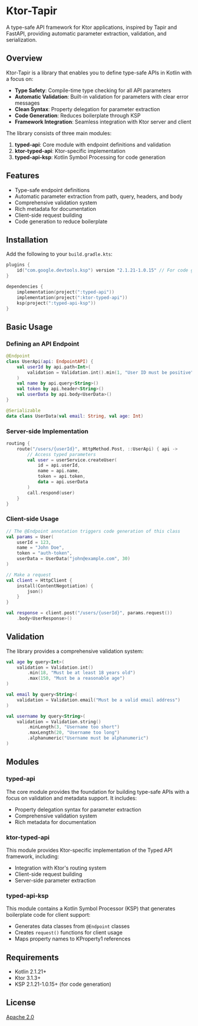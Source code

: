 # Ktor-Tapir

A type-safe API framework for Ktor applications, inspired by Tapir and FastAPI, providing automatic parameter extraction, validation, and serialization.

## Overview

Ktor-Tapir is a library that enables you to define type-safe APIs in Kotlin with a focus on:

- **Type Safety**: Compile-time type checking for all API parameters
- **Automatic Validation**: Built-in validation for parameters with clear error messages
- **Clean Syntax**: Property delegation for parameter extraction
- **Code Generation**: Reduces boilerplate through KSP
- **Framework Integration**: Seamless integration with Ktor server and client

The library consists of three main modules:

1. **typed-api**: Core module with endpoint definitions and validation
2. **ktor-typed-api**: Ktor-specific implementation
3. **typed-api-ksp**: Kotlin Symbol Processing for code generation

## Features

- Type-safe endpoint definitions
- Automatic parameter extraction from path, query, headers, and body
- Comprehensive validation system
- Rich metadata for documentation
- Client-side request building
- Code generation to reduce boilerplate

## Installation

Add the following to your `build.gradle.kts`:

```kotlin
plugins {
    id("com.google.devtools.ksp") version "2.1.21-1.0.15" // For code generation
}

dependencies {
    implementation(project(":typed-api"))
    implementation(project(":ktor-typed-api"))
    ksp(project(":typed-api-ksp"))
}
```

## Basic Usage

### Defining an API Endpoint

```kotlin
@Endpoint
class UserApi(api: EndpointAPI) {
    val userId by api.path<Int>(
        validation = Validation.int().min(1, "User ID must be positive")
    )
    val name by api.query<String>()
    val token by api.header<String>()
    val userData by api.body<UserData>()
}

@Serializable
data class UserData(val email: String, val age: Int)
```

### Server-side Implementation

```kotlin
routing {
    route("/users/{userId}", HttpMethod.Post, ::UserApi) { api ->
        // Access typed parameters
        val user = userService.createUser(
            id = api.userId,
            name = api.name,
            token = api.token,
            data = api.userData
        )
        call.respond(user)
    }
}
```

### Client-side Usage

```kotlin
// The @Endpoint annotation triggers code generation of this class
val params = User(
    userId = 123,
    name = "John Doe",
    token = "auth-token",
    userData = UserData("john@example.com", 30)
)

// Make a request
val client = HttpClient {
    install(ContentNegotiation) {
        json()
    }
}

val response = client.post("/users/{userId}", params.request())
    .body<UserResponse>()
```

## Validation

The library provides a comprehensive validation system:

```kotlin
val age by query<Int>(
    validation = Validation.int()
        .min(18, "Must be at least 18 years old")
        .max(150, "Must be a reasonable age")
)

val email by query<String>(
    validation = Validation.email("Must be a valid email address")
)

val username by query<String>(
    validation = Validation.string()
        .minLength(3, "Username too short")
        .maxLength(20, "Username too long")
        .alphanumeric("Username must be alphanumeric")
)
```

## Modules

### typed-api

The core module provides the foundation for building type-safe APIs with a focus on validation and metadata support. It includes:

- Property delegation syntax for parameter extraction
- Comprehensive validation system
- Rich metadata for documentation

### ktor-typed-api

This module provides Ktor-specific implementation of the Typed API framework, including:

- Integration with Ktor's routing system
- Client-side request building
- Server-side parameter extraction

### typed-api-ksp

This module contains a Kotlin Symbol Processor (KSP) that generates boilerplate code for client support:

- Generates data classes from `@Endpoint` classes
- Creates `request()` functions for client usage
- Maps property names to KProperty1 references

## Requirements

- Kotlin 2.1.21+
- Ktor 3.1.3+
- KSP 2.1.21-1.0.15+ (for code generation)

## License

[Apache 2.0](LICENSE)
